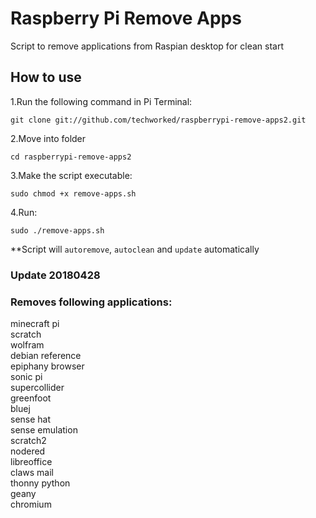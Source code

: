 # Raspberry Pi Remove Apps

Script to remove applications from Raspian desktop for clean start

## How to use

1.Run the following command in Pi Terminal:
```
git clone git://github.com/techworked/raspberrypi-remove-apps2.git
```

2.Move into folder
```
cd raspberrypi-remove-apps2
```

3.Make the script executable:
```
sudo chmod +x remove-apps.sh
```

4.Run:
```
sudo ./remove-apps.sh
```

**Script will `autoremove`, `autoclean` and `update` automatically

### Update 20180428

### Removes following applications:
minecraft pi  
scratch  
wolfram  
debian reference  
epiphany browser  
sonic pi  
supercollider  
greenfoot  
bluej  
sense hat  
sense emulation  
scratch2  
nodered  
libreoffice  
claws mail  
thonny python    
geany  
chromium  


